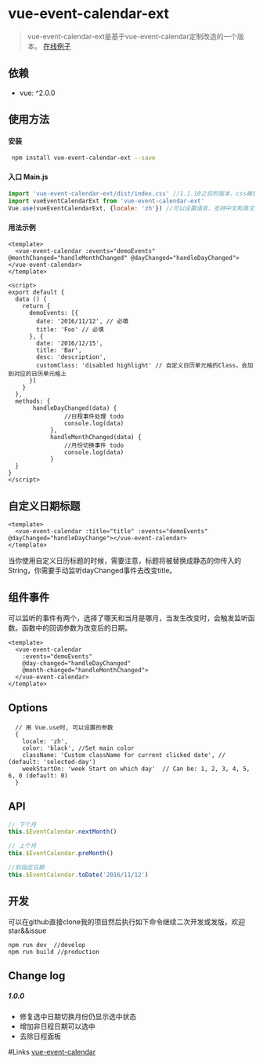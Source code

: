 # vue-event-calendar-ext

> vue-event-calendar-ext是基于vue-event-calendar定制改造的一个版本。
> [在线例子](https://tkggusraqk.github.io/vue-event-calendar-ext-demo/index.html)

## 依赖
- vue: ^2.0.0

## 使用方法
#### 安装

``` sh
 npm install vue-event-calendar-ext --save
```

#### 入口 Main.js

```javascript
import 'vue-event-calendar-ext/dist/index.css' //1.1.10之后的版本，css被放在了单独的文件中，方便替换
import vueEventCalendarExt from 'vue-event-calendar-ext'
Vue.use(vueEventCalendarExt, {locale: 'zh'}) //可以设置语言，支持中文和英文
```

#### 用法示例

```vue
<template>
  <vue-event-calendar :events="demoEvents" @monthChanged="handleMonthChanged" @dayChanged="handleDayChanged"></vue-event-calendar>
</template>

<script>
export default {
  data () {
    return {
      demoEvents: [{
        date: '2016/11/12', // 必填
        title: 'Foo' // 必填
      }, {
        date: '2016/12/15',
        title: 'Bar',
        desc: 'description',
        customClass: 'disabled highlight' // 自定义日历单元格的Class，会加到对应的日历单元格上
      }]
    }
  },
  methods: {
	   handleDayChanged(data) {
                //日程事件处理 todo
                console.log(data)
            },
            handleMonthChanged(data) {
                //月份切换事件 todo
                console.log(data)
            }
  }
}
</script>
```

## 自定义日期标题

```vue
<template>
  <vue-event-calendar :title="title" :events="demoEvents" @dayChanged="handleDayChange"></vue-event-calendar>
</template>
```

当你使用自定义日历标题的时候，需要注意，标题将被替换成静态的你传入的String，你需要手动监听dayChanged事件去改变title。

## 组件事件
可以监听的事件有两个，选择了哪天和当月是哪月，当发生改变时，会触发监听函数。函数中的回调参数为改变后的日期。
```
<template>
  <vue-event-calendar
    :events="demoEvents"
    @day-changed="handleDayChanged"
    @month-changed="handleMonthChanged">
  </vue-event-calendar>
</template>
```

## Options

```
  // 用 Vue.use时, 可以设置的参数
  {
    locale: 'zh',
    color: 'black', //Set main color
    className: 'Custom className for current clicked date', // (default: 'selected-day')
    weekStartOn: 'week Start on which day'  // Can be: 1, 2, 3, 4, 5, 6, 0 (default: 0)
  }
```

## API
```javascript
// 下个月
this.$EventCalendar.nextMonth()
```
```javascript
// 上个月
this.$EventCalendar.preMonth()
```
```javascript
//到指定日期
this.$EventCalendar.toDate('2016/11/12')
```

## 开发
可以在github直接clone我的项目然后执行如下命令继续二次开发或发版，欢迎star&&issue
```
npm run dev  //develop
npm run build //production
```

## Change log

##### 1.0.0
- 修复选中日期切换月份仍显示选中状态
- 增加非日程日期可以选中
- 去除日程面板

#Links
[vue-event-calendar](https://github.com/GeoffZhu/vue-event-calendar)